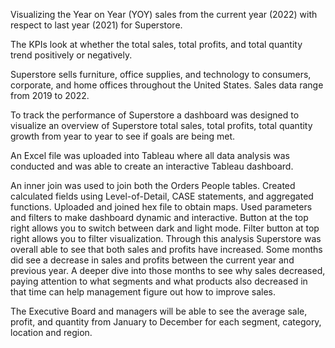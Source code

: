 Visualizing the Year on Year (YOY) sales from the current year (2022) with respect to last year (2021) for Superstore.

The KPIs look at whether the total sales, total profits, and total quantity trend positively or negatively.

Superstore sells furniture, office supplies, and technology to consumers, corporate, and home offices throughout the United States. Sales data range from 2019 to 2022.

To track the performance of Superstore a dashboard was designed to visualize an overview of Superstore total sales, total profits, total quantity growth from year to year to see if goals are being met.

An Excel file was uploaded into Tableau where all data analysis was conducted and was able to create an interactive Tableau dashboard.

An inner join was used to join both the Orders People tables.
Created calculated fields using Level-of-Detail, CASE statements, and aggregated functions.
Uploaded and joined hex file to obtain maps.
Used parameters and filters to make dashboard dynamic and interactive.
Button at the top right allows you to switch between dark and light mode.
Filter button at top right allows you to filter visualization.
Through this analysis Superstore was overall able to see that both sales and profits have increased. Some months did see a decrease in sales and profits between the current year and previous year. A deeper dive into those months to see why sales decreased, paying attention to what segments and what products also decreased in that time can help management figure out how to improve sales.

The Executive Board and managers will be able to see the average sale, profit, and quantity from January to December for each segment, category, location and region.
